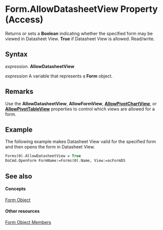 
# Form.AllowDatasheetView Property (Access)

Returns or sets a  **Boolean** indicating whether the specified form may be viewed in Datasheet View. **True** if Datasheet View is allowed. Read/write.


## Syntax

 _expression_. **AllowDatasheetView**

 _expression_ A variable that represents a **Form** object.


## Remarks

Use the  **AllowDatasheetView**, **AllowFormView**, **[AllowPivotChartView](5585b530-d114-d07e-63cb-8d96dec458e8.md)**, or **[AllowPivotTableView](42bad4b4-7de1-f144-9482-2e114fc5cc4b.md)** properties to control which views are allowed for a form.


## Example

The following example makes Datasheet View valid for the specified form and then opens the form in Datasheet View.


```vb
Forms(0).AllowDatasheetView = True 
DoCmd.OpenForm FormName:=Forms(0).Name, View:=acFormDS 

```


## See also


#### Concepts


[Form Object](72ef9219-142b-b690-b696-3eba9a5d4522.md)
#### Other resources


[Form Object Members](e1976b58-28ca-8f76-cdf3-6732cb06ce6c.md)
